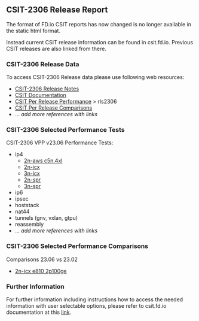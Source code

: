 ## CSIT-2306 Release Report

The format of FD.io CSIT reports has now changed is no longer available
in the static html format.

Instead current CSIT release information can be found in csit.fd.io.
Previous CSIT releases are also linked from there.

### CSIT-2306 Release Data

To access CSIT-2306 Release data please use following web resources:

- [CSIT-2306 Release Notes](https://csit.fd.io/cdocs/release_notes/csit_rls2306/)
- [CSIT Documentation](https://csit.fd.io/cdocs/)
- [CSIT Per Release Performance](https://csit.fd.io/report/) > rls2306
- [CSIT Per Release Comparisons](https://csit.fd.io/comparisons/)
- ... _add more references with links_

### CSIT-2306 Selected Performance Tests

CSIT-2306 VPP v23.06 Performance Tests:

- ip4
  - [2n-aws c5n.4xl](http://cuts2.com/gFObL)
  - [2n-icx](http://cuts2.com/CJmlu)
  - [3n-icx](...)
  - [2n-spr](http://cuts2.com/kGVeC)
  - [3n-spr](http://cuts2.com/PxQLl)
- ip6
- ipsec
- hoststack
- nat44
- tunnels (gnv, vxlan, gtpu)
- reassembly
- ... _add more references with links_

### CSIT-2306 Selected Performance Comparisons

Comparisons 23.06 vs 23.02
- [2n-icx e810 2p100ge](http://cuts2.com/UBwMY)

### Further Information

For further information including instructions how to access the needed
information with user selectable options, please refer to csit.fd.io
documentation at this [link](https://csit.fd.io/cdocs/overview/c_dash/).
